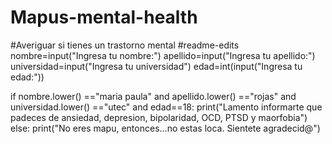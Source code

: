 # Mapus-mental-health
#Averiguar si tienes un trastorno mental
#readme-edits
nombre=input("Ingresa tu nombre:")
apellido=input("Ingresa tu apellido:")
universidad=input("Ingresa tu universidad")
edad=int(input("Ingresa tu edad:"))

if nombre.lower() =="maria paula" and apellido.lower() =="rojas" and universidad.lower() =="utec" and edad==18: 
  print("Lamento informarte que padeces de ansiedad, depresion, bipolaridad, OCD, PTSD y maorfobia")
else:
  print("No eres mapu, entonces...no estas loca. Sientete agradecid@")
  
